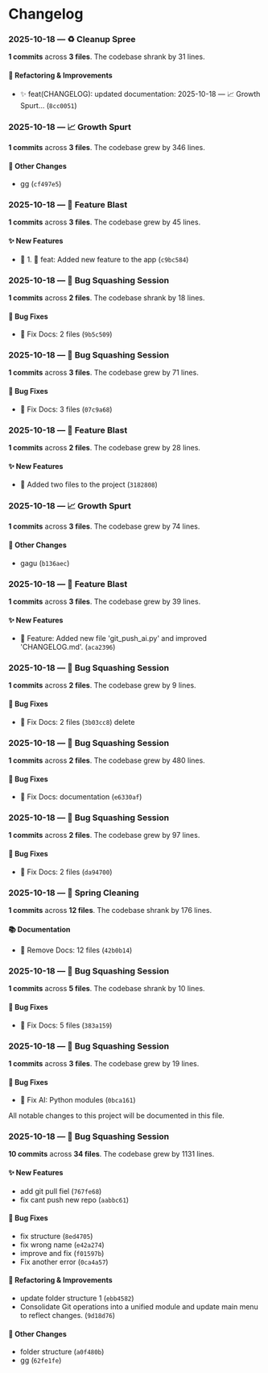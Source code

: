 # Changelog


### 2025-10-18 — ♻️ Cleanup Spree

**1 commits** across **3 files**. The codebase shrank by 31 lines.

#### 🔧 Refactoring & Improvements
- ✨ feat(CHANGELOG): updated documentation: 2025-10-18 — 📈 Growth Spurt... (`8cc0051`)



### 2025-10-18 — 📈 Growth Spurt

**1 commits** across **3 files**. The codebase grew by 346 lines.

#### 🔄 Other Changes
- gg (`cf497e5`)



### 2025-10-18 — 🚀 Feature Blast

**1 commits** across **3 files**. The codebase grew by 45 lines.

#### ✨ New Features
- 🚀 1. 🚀 feat: Added new feature to the app (`c9bc584`)



### 2025-10-18 — 🔧 Bug Squashing Session

**1 commits** across **2 files**. The codebase shrank by 18 lines.

#### 🐛 Bug Fixes
- 🐛 Fix Docs: 2 files (`9b5c509`)



### 2025-10-18 — 🔧 Bug Squashing Session

**1 commits** across **3 files**. The codebase grew by 71 lines.

#### 🐛 Bug Fixes
- 🐛 Fix Docs: 3 files (`07c9a68`)



### 2025-10-18 — 🚀 Feature Blast

**1 commits** across **2 files**. The codebase grew by 28 lines.

#### ✨ New Features
- 🚀 Added two files to the project (`3182808`)



### 2025-10-18 — 📈 Growth Spurt

**1 commits** across **3 files**. The codebase grew by 74 lines.

#### 🔄 Other Changes
- gagu (`b136aec`)



### 2025-10-18 — 🚀 Feature Blast

**1 commits** across **3 files**. The codebase grew by 39 lines.

#### ✨ New Features
- 🚀 Feature: Added new file 'git_push_ai.py' and improved 'CHANGELOG.md'. (`aca2396`)



### 2025-10-18 — 🔧 Bug Squashing Session

**1 commits** across **2 files**. The codebase grew by 9 lines.

#### 🐛 Bug Fixes
- 🐛 Fix Docs: 2 files (`3b03cc8`) delete



### 2025-10-18 — 🔧 Bug Squashing Session

**1 commits** across **2 files**. The codebase grew by 480 lines.

#### 🐛 Bug Fixes
- 🐛 Fix Docs: documentation (`e6330af`)



### 2025-10-18 — 🔧 Bug Squashing Session

**1 commits** across **2 files**. The codebase grew by 97 lines.

#### 🐛 Bug Fixes
- 🐛 Fix Docs: 2 files (`da94700`)



### 2025-10-18 — 🧹 Spring Cleaning

**1 commits** across **12 files**. The codebase shrank by 176 lines.

#### 📚 Documentation
- 🐛 Remove Docs: 12 files (`42b0b14`)



### 2025-10-18 — 🔧 Bug Squashing Session

**1 commits** across **5 files**. The codebase shrank by 10 lines.

#### 🐛 Bug Fixes
- 🐛 Fix Docs: 5 files (`383a159`)



### 2025-10-18 — 🔧 Bug Squashing Session

**1 commits** across **3 files**. The codebase grew by 19 lines.

#### 🐛 Bug Fixes
- 🤖 Fix AI: Python modules (`0bca161`)


All notable changes to this project will be documented in this file.

### 2025-10-18 — 🔧 Bug Squashing Session

**10 commits** across **34 files**. The codebase grew by 1131 lines.

#### ✨ New Features
- add git pull fiel (`767fe68`)
- fix cant push new repo (`aabbc61`)

#### 🐛 Bug Fixes
- fix structure (`8ed4705`)
- fix wrong name (`e42a274`)
- improve and fix (`f01597b`)
- Fix another error (`0ca4a57`)

#### 🔧 Refactoring & Improvements
- update folder structure 1 (`ebb4582`)
- Consolidate Git operations into a unified module and update main menu to reflect changes. (`9d18d76`)

#### 🔄 Other Changes
- folder structure (`a0f480b`)
- gg (`62fe1fe`)
